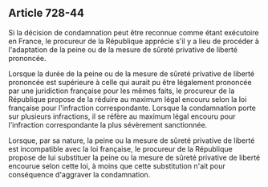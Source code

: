 Article 728-44
----
Si la décision de condamnation peut être reconnue comme étant exécutoire en
France, le procureur de la République apprécie s'il y a lieu de procéder à
l'adaptation de la peine ou de la mesure de sûreté privative de liberté
prononcée.

Lorsque la durée de la peine ou de la mesure de sûreté privative de liberté
prononcée est supérieure à celle qui aurait pu être légalement prononcée par une
juridiction française pour les mêmes faits, le procureur de la République
propose de la réduire au maximum légal encouru selon la loi française pour
l'infraction correspondante. Lorsque la condamnation porte sur plusieurs
infractions, il se réfère au maximum légal encouru pour l'infraction
correspondante la plus sévèrement sanctionnée.

Lorsque, par sa nature, la peine ou la mesure de sûreté privative de liberté est
incompatible avec la loi française, le procureur de la République propose de lui
substituer la peine ou la mesure de sûreté privative de liberté encourue selon
cette loi, à moins que cette substitution n'ait pour conséquence d'aggraver la
condamnation.

